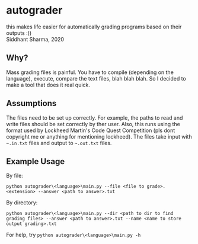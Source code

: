 # autograder
this makes life easier for automatically grading programs based on their outputs :))  
Siddhant Sharma, 2020

## Why?
Mass grading files is painful. You have to compile (depending on the language), execute, compare the text files, blah blah blah. So I decided to make a tool that does it real quick.

## Assumptions
The files need to be set up correctly. For example, the paths to read and write files should be set correctly by ther user. Also, this runs using the format used by Lockheed Martin's Code Quest Competition (pls dont copyright me or anything for mentioning lockheed). The files take input with `~.in.txt` files and output to `~.out.txt` files.

## Example Usage
By file:
```
python autograder\<language>\main.py --file <file to grade>.<extension> --answer <path to answer>.txt
```

By directory:
```
python autograder\<language>\main.py --dir <path to dir to find grading files> --answer <path to answer>.txt --name <name to store output grading>.txt
```
For help, try `python autograder\<language>\main.py -h`
